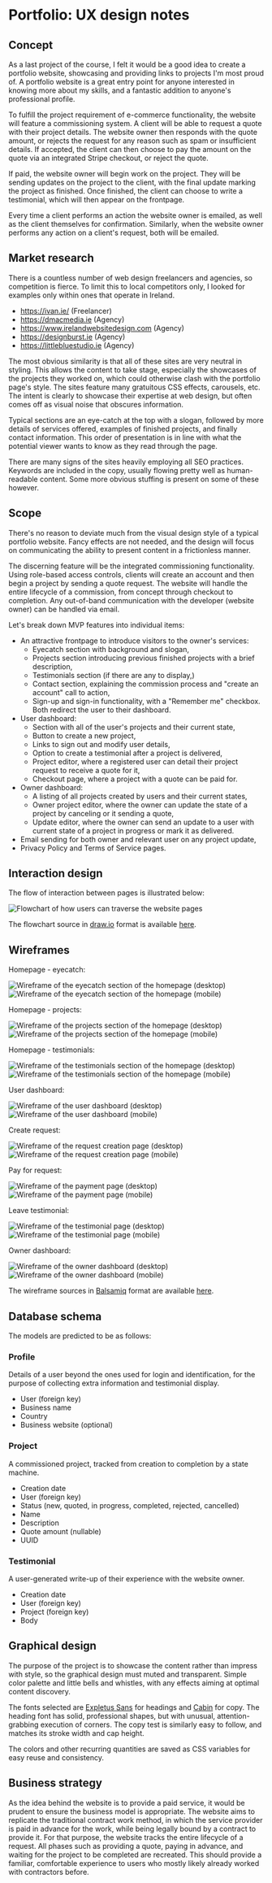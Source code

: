 # Portfolio: UX design notes

## Concept

As a last project of the course, I felt it would be a good idea to create a portfolio website, showcasing and providing links to projects I'm most proud of. A portfolio website is a great entry point for anyone interested in knowing more about my skills, and a fantastic addition to anyone's professional profile.

To fulfill the project requirement of e-commerce functionality, the website will feature a commissioning system. A client will be able to request a quote with their project details. The website owner then responds with the quote amount, or rejects the request for any reason such as spam or insufficient details. If accepted, the client can then choose to pay the amount on the quote via an integrated Stripe checkout, or reject the quote.

If paid, the website owner will begin work on the project. They will be sending updates on the project to the client, with the final update marking the project as finished. Once finished, the client can choose to write a testimonial, which will then appear on the frontpage.

Every time a client performs an action the website owner is emailed, as well as the client themselves for confirmation. Similarly, when the website owner performs any action on a client's request, both will be emailed.

## Market research

There is a countless number of web design freelancers and agencies, so competition is fierce. To limit this to local competitors only, I looked for examples only within ones that operate in Ireland.

-   https://ivan.ie/ (Freelancer)
-   https://dmacmedia.ie (Agency)
-   https://www.irelandwebsitedesign.com (Agency)
-   https://designburst.ie (Agency)
-   https://littlebluestudio.ie (Agency)

The most obvious similarity is that all of these sites are very neutral in styling. This allows the content to take stage, especially the showcases of the projects they worked on, which could otherwise clash with the portfolio page's style. The sites feature many gratuitous CSS effects, carousels, etc. The intent is clearly to showcase their expertise at web design, but often comes off as visual noise that obscures information.

Typical sections are an eye-catch at the top with a slogan, followed by more details of services offered, examples of finished projects, and finally contact information. This order of presentation is in line with what the potential viewer wants to know as they read through the page.

There are many signs of the sites heavily employing all SEO practices. Keywords are included in the copy, usually flowing pretty well as human-readable content. Some more obvious stuffing is present on some of these however.

## Scope

There's no reason to deviate much from the visual design style of a typical portfolio website. Fancy effects are not needed, and the design will focus on communicating the ability to present content in a frictionless manner.

The discerning feature will be the integrated commissioning functionality. Using role-based access controls, clients will create an account and then begin a project by sending a quote request. The website will handle the entire lifecycle of a commission, from concept through checkout to completion. Any out-of-band communication with the developer (website owner) can be handled via email.

Let's break down MVP features into individual items:

-   An attractive frontpage to introduce visitors to the owner's services:
    -   Eyecatch section with background and slogan,
    -   Projects section introducing previous finished projects with a brief description,
    -   Testimonials section (if there are any to display,)
    -   Contact section, explaining the commission process and "create an account" call to action,
    -   Sign-up and sign-in functionality, with a "Remember me" checkbox. Both redirect the user to their dashboard.
-   User dashboard:
    -   Section with all of the user's projects and their current state,
    -   Button to create a new project,
    -   Links to sign out and modify user details,
    -   Option to create a testimonial after a project is delivered,
    -   Project editor, where a registered user can detail their project request to receive a quote for it,
    -   Checkout page, where a project with a quote can be paid for.
-   Owner dashboard:
    -   A listing of all projects created by users and their current states,
    -   Owner project editor, where the owner can update the state of a project by canceling or it sending a quote,
    -   Update editor, where the owner can send an update to a user with current state of a project in progress or mark it as delivered.
-   Email sending for both owner and relevant user on any project update,
-   Privacy Policy and Terms of Service pages.

## Interaction design

The flow of interaction between pages is illustrated below:

![Flowchart of how users can traverse the website pages](interactions.png)

The flowchart source in [draw.io](https://app.diagrams.net) format is available [here](interactions.drawio).

## Wireframes

Homepage - eyecatch:

![Wireframe of the eyecatch section of the homepage (desktop)](wireframes/d-home-eyecatch.png)
![Wireframe of the eyecatch section of the homepage (mobile)](wireframes/m-home-eyecatch.png)

Homepage - projects:

![Wireframe of the projects section of the homepage (desktop)](wireframes/d-home-projects.png)
![Wireframe of the projects section of the homepage (mobile)](wireframes/m-home-projects.png)

Homepage - testimonials:

![Wireframe of the testimonials section of the homepage (desktop)](wireframes/d-home-testimonials.png)
![Wireframe of the testimonials section of the homepage (mobile)](wireframes/m-home-testimonials.png)

User dashboard:

![Wireframe of the user dashboard (desktop)](wireframes/d-user-dashboard.png)
![Wireframe of the user dashboard (mobile)](wireframes/m-user-dashboard.png)

Create request:

![Wireframe of the request creation page (desktop)](wireframes/d-create-request.png)
![Wireframe of the request creation page (mobile)](wireframes/m-create-request.png)

Pay for request:

![Wireframe of the payment page (desktop)](wireframes/d-pay.png)
![Wireframe of the payment page (mobile)](wireframes/m-pay.png)

Leave testimonial:

![Wireframe of the testimonial page (desktop)](wireframes/d-leave-testimonial.png)
![Wireframe of the testimonial page (mobile)](wireframes/m-leave-testimonial.png)

Owner dashboard:

![Wireframe of the owner dashboard (desktop)](wireframes/d-owner-dashboard.png)
![Wireframe of the owner dashboard (mobile)](wireframes/m-owner-dashboard.png)

The wireframe sources in [Balsamiq](https://balsamiq.com/wireframes/) format are available [here](wireframes/wireframes.bmpr).

## Database schema

The models are predicted to be as follows:

### Profile

Details of a user beyond the ones used for login and identification, for the purpose of collecting extra information and testimonial display.

-   User (foreign key)
-   Business name
-   Country
-   Business website (optional)

### Project

A commissioned project, tracked from creation to completion by a state machine.

-   Creation date
-   User (foreign key)
-   Status (new, quoted, in progress, completed, rejected, cancelled)
-   Name
-   Description
-   Quote amount (nullable)
-   UUID

### Testimonial

A user-generated write-up of their experience with the website owner.

-   Creation date
-   User (foreign key)
-   Project (foreign key)
-   Body

## Graphical design

The purpose of the project is to showcase the content rather than impress with style, so the graphical design must muted and transparent. Simple color palette and little bells and whistles, with any effects aiming at optimal content discovery.

The fonts selected are [Expletus Sans](https://fonts.google.com/specimen/Expletus+Sans) for headings and [Cabin](https://fonts.google.com/specimen/Cabin) for copy. The heading font has solid, professional shapes, but with unusual, attention-grabbing execution of corners. The copy test is similarly easy to follow, and matches its stroke width and cap height.

The colors and other recurring quantities are saved as CSS variables for easy reuse and consistency.

## Business strategy

As the idea behind the website is to provide a paid service, it would be prudent to ensure the business model is appropriate. The website aims to replicate the traditional contract work method, in which the service provider is paid in advance for the work, while being legally bound by a contract to provide it. For that purpose, the website tracks the entire lifecycle of a request. All phases such as providing a quote, paying in advance, and waiting for the project to be completed are recreated. This should provide a familiar, comfortable experience to users who mostly likely already worked with contractors before.

